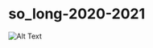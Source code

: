 # so_long-2020-2021
![Alt Text](https://github.com/BleedTheFreak/so_long-2020-2021/blob/master/ezgif.com-gif-maker.gif)
